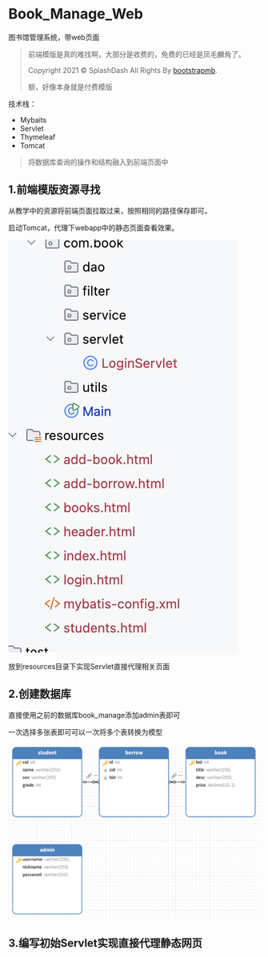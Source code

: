 # Book_Manage_Web
图书馆管理系统，带web页面

> 前端模版是真的难找啊，大部分是收费的，免费的已经是凤毛麟角了。
>
> Copyright 2021 © SplashDash All Rights By [bootstrapmb](http://www.bootstrapmb.com/).
>
> 额，好像本身就是付费模版

技术栈：

- Mybaits
- Servlet
- Thymeleaf
- Tomcat

> 将数据库查询的操作和结构融入到前端页面中

## 1.前端模版资源寻找

从教学中的资源将前端页面拉取过来，按照相同的路径保存即可。

启动Tomcat，代理下webapp中的静态页面查看效果。

![image-20241012141740986](images/image-20241012141740986.png)

放到resources目录下实现Servlet直接代理相关页面

## 2.创建数据库

直接使用之前的数据库book_manage添加admin表即可

一次选择多张表即可可以一次将多个表转换为模型

<img src="images/image-20241012141909787.png" alt="image-20241012141909787" style="zoom:50%;" />

## 3.编写初始Servlet实现直接代理静态网页

